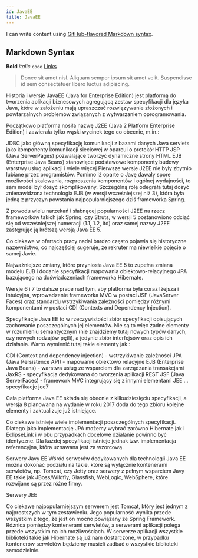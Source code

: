 ```yaml
---
id: JavaEE
title: JavaEE
---
```


I can write content using [GitHub-flavored Markdown syntax](https://github.github.com/gfm/).

## Markdown Syntax

**Bold** _italic_ `code` [Links](#url)

> Donec sit amet nisl. Aliquam semper ipsum sit amet velit. Suspendisse
> id sem consectetuer libero luctus adipiscing.

Historia i wersje
JavaEE (Java for Enterprise Edition) jest platformą do tworzenia aplikacji biznesowych agregującą zestaw specyfikacji dla języka Java, które w założeniu mają upraszczać rozwiązywanie złożonych i powtarzalnych problemów związanych z wytwarzaniem oprogramowania.

Początkowo platforma nosiła nazwę J2EE (Java 2 Platform Enterprise Edition) i zawierała tylko wąski wycinek tego co obecnie, m.in.:

JDBC jako główną specyfikację komunikacji z bazami danych
Java servlets jako komponenty komunikacji sieciowej w oparcui o protokół HTTP
JSP (Java ServerPages) pozwalające tworzyć dynamiczne strony HTML
EJB (Enterprise Java Beans) stanowiące podstawowe komponenty budowy warstwy usług aplikacji
i wiele więcej
Pierwsze wersje J2EE nie były zbytnio lubiane przez programistów. Pomimo iż oparte o Javę dawały spore możliwości skalowania, rozproszenia komponentów i ogólnej wydajności, to sam model był dosyć skomplikowany. Szczególną rolę odegrała tutaj dosyć znienawidzona technologia EJB (w wersji wcześniejszej niż 3), która była jedną z przyczyn powstania najpopularniejszego dziś frameworka Spring.

Z powodu wielu narzekań i słabnącej popularności J2EE na rzecz frameworków takich jak Spring, czy Struts, w wersji 5 postanowiono odciąć się od wcześniejszej numeracji (1.1, 1.2, itd) oraz samej nazwy J2EE zastępując ją krótszą wersją Java EE 5.

Co ciekawe w ofertach pracy nadal bardzo często pojawia się historyczne nazewnictwo, co najczęściej sugeruje, że rekruter ma niewielkie pojęcie o samej Javie.

Najważniejsze zmiany, które przyniosła Java EE 5 to zupełna zmiana modelu EJB i dodanie specyfikacji mapowania obiektowo-relacyjnego JPA bazującego na doświadczeniach frameworka Hibernate.

Wersje 6 i 7 to dalsze prace nad tym, aby platforma była coraz lżejsza i intuicyjna, wprowadzenie frameworka MVC w postaci JSF (JavaServer Faces) oraz standardu wstrzykiwania zależności pomiędzy różnymi komponentami w postaci CDI (Contexts and Dependency Injection).

Specyfikacje
Java EE to w rzeczywistości zbiór specyfikacji opisujących zachowanie poszczególnych jej elementów. Nie są to więc żadne elementy w rozumieniu semantycznym (nie znajdziemy tutaj nowych typów danych, czy nowych rodzajów pętli), a jedynie zbiór interfejsów oraz opis ich działania. Warto wymienić tutaj takie elementy jak :

CDI (Context and dependency injection) - wstrzykiwanie zależności
JPA (Java Persistence API) - mapowanie obiektowo relacyjne
EJB (Enterprise Java Beans) - warstwa usług ze wsparciem dla zarządzania transakcjami
JaxRS - specyfikacja dedykowana do tworzenia aplikacji REST
JSF (Java ServerFaces) - framework MVC integrujący się z innymi elementami JEE
...
specyfikacje jee7

Cała platforma Java EE składa się obecnie z kilkudziesięciu specyfikacji, a wersja 8 planowana na wydanie w roku 2017 doda do tego zbioru kolejne elementy i zaktualizuje już istniejące.

Co ciekawe istnieje wiele implementacji poszczególnych specyfikacji. Dlatego jako implementację JPA możemy wybrać zarówno Hibernate jak i EclipseLink i w obu przypadkach docelowe działanie powinno być identyczne. Dla każdej specyfikacji istnieje jednak tzw. implementacja referencyjna, która uznawana jest za wzorcową.

Serwery Javy EE
Wśród serwerów dedykowanych dla technologii Java EE można dokonać podziału na takie, które są wyłącznie kontenerami serwletów, np. Tomcat, czy Jetty oraz serwery z pełnym wsparciem Javy EE takie jak JBoss/Wildfly, Glassfish, WebLogic, WebSphere, które rozwijane są przez różne firmy.

Serwery JEE

Co ciekawe najpopularniejszym serwerem jest Tomcat, który jest jednym z najprostszych w tym zestawieniu. Jego popularność wynika przede wszystkim z tego, że jest on mocno powiązany ze Spring Framework. Różnica pomiędzy kontenerami serwletów, a serwerami aplikacji polega przede wszystkim na ich możliwościach. W serwerze aplikacji wszystkie biblioteki takie jak Hibernate są już nam dostarczone, w przypadku kontenerów serwletów będziemy musieli zadbać o wszystkie biblioteki samodzielnie.
